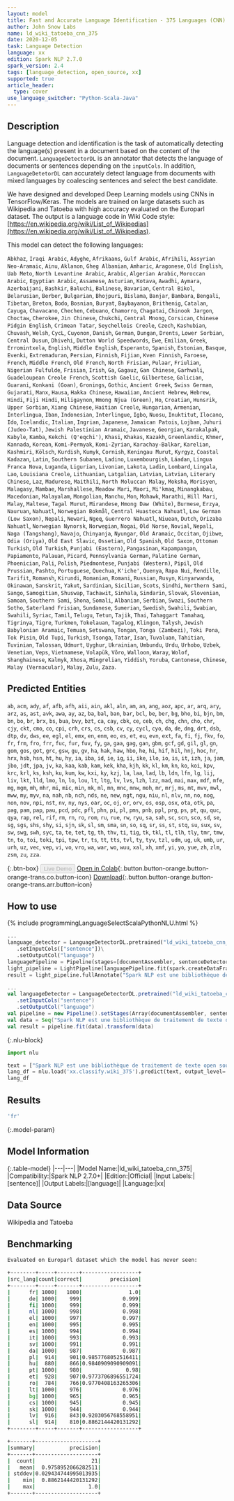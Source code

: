 ```yaml
---
layout: model
title: Fast and Accurate Language Identification - 375 Languages (CNN)
author: John Snow Labs
name: ld_wiki_tatoeba_cnn_375
date: 2020-12-05
task: Language Detection
language: xx
edition: Spark NLP 2.7.0
spark_version: 2.4
tags: [language_detection, open_source, xx]
supported: true
article_header:
  type: cover
use_language_switcher: "Python-Scala-Java"
---
```


## Description

Language detection and identification is the task of automatically detecting the language(s) present in a document based on the content of the document. ``LanguageDetectorDL`` is an annotator that detects the language of documents or sentences depending on the ``inputCols``. In addition, ``LanguageDetetorDL`` can accurately detect language from documents with mixed languages by coalescing sentences and select the best candidate.

We have designed and developed Deep Learning models using CNNs in TensorFlow/Keras. The models are trained on large datasets such as Wikipedia and Tatoeba with high accuracy evaluated on the Europarl dataset. The output is a language code in Wiki Code style: [https://en.wikipedia.org/wiki/List_of_Wikipedias](https://en.wikipedia.org/wiki/List_of_Wikipedias).

This model can detect the following languages:

`Abkhaz`, `Iraqi Arabic`, `Adyghe`, `Afrikaans`, `Gulf Arabic`, `Afrihili`, `Assyrian Neo-Aramaic`, `Ainu`, `Aklanon`, `Gheg Albanian`, `Amharic`, `Aragonese`, `Old English`, `Uab Meto`, `North Levantine Arabic`, `Arabic`, `Algerian Arabic`, `Moroccan Arabic`, `Egyptian Arabic`, `Assamese`, `Asturian`, `Kotava`, `Awadhi`, `Aymara`, `Azerbaijani`, `Bashkir`, `Baluchi`, `Balinese`, `Bavarian`, `Central Bikol`, `Belarusian`, `Berber`, `Bulgarian`, `Bhojpuri`, `Bislama`, `Banjar`, `Bambara`, `Bengali`, `Tibetan`, `Breton`, `Bodo`, `Bosnian`, `Buryat`, `Baybayanon`, `Brithenig`, `Catalan`, `Cayuga`, `Chavacano`, `Chechen`, `Cebuano`, `Chamorro`, `Chagatai`, `Chinook Jargon`, `Choctaw`, `Cherokee`, `Jin Chinese`, `Chukchi`, `Central Mnong`, `Corsican`, `Chinese Pidgin English`, `Crimean Tatar`, `Seychellois Creole`, `Czech`, `Kashubian`, `Chuvash`, `Welsh`, `CycL`, `Cuyonon`, `Danish`, `German`, `Dungan`, `Drents`, `Lower Sorbian`, `Central Dusun`, `Dhivehi`, `Dutton World Speedwords`, `Ewe`, `Emilian`, `Greek`, `Erromintxela`, `English`, `Middle English`, `Esperanto`, `Spanish`, `Estonian`, `Basque`, `Evenki`, `Extremaduran`, `Persian`, `Finnish`, `Fijian`, `Kven Finnish`, `Faroese`, `French`, `Middle French`, `Old French`, `North Frisian`, `Pulaar`, `Friulian`, `Nigerian Fulfulde`, `Frisian`, `Irish`, `Ga`, `Gagauz`, `Gan Chinese`, `Garhwali`, `Guadeloupean Creole French`, `Scottish Gaelic`, `Gilbertese`, `Galician`, `Guarani`, `Konkani (Goan)`, `Gronings`, `Gothic`, `Ancient Greek`, `Swiss German`, `Gujarati`, `Manx`, `Hausa`, `Hakka Chinese`, `Hawaiian`, `Ancient Hebrew`, `Hebrew`, `Hindi`, `Fiji Hindi`, `Hiligaynon`, `Hmong Njua (Green)`, `Ho`, `Croatian`, `Hunsrik`, `Upper Sorbian`, `Xiang Chinese`, `Haitian Creole`, `Hungarian`, `Armenian`, `Interlingua`, `Iban`, `Indonesian`, `Interlingue`, `Igbo`, `Nuosu`, `Inuktitut`, `Ilocano`, `Ido`, `Icelandic`, `Italian`, `Ingrian`, `Japanese`, `Jamaican Patois`, `Lojban`, `Juhuri (Judeo-Tat)`, `Jewish Palestinian Aramaic`, `Javanese`, `Georgian`, `Karakalpak`, `Kabyle`, `Kamba`, `Kekchi (Q'eqchi')`, `Khasi`, `Khakas`, `Kazakh`, `Greenlandic`, `Khmer`, `Kannada`, `Korean`, `Komi-Permyak`, `Komi-Zyrian`, `Karachay-Balkar`, `Karelian`, `Kashmiri`, `Kölsch`, `Kurdish`, `Kumyk`, `Cornish`, `Keningau Murut`, `Kyrgyz`, `Coastal Kadazan`, `Latin`, `Southern Subanen`, `Ladino`, `Luxembourgish`, `Láadan`, `Lingua Franca Nova`, `Luganda`, `Ligurian`, `Livonian`, `Lakota`, `Ladin`, `Lombard`, `Lingala`, `Lao`, `Louisiana Creole`, `Lithuanian`, `Latgalian`, `Latvian`, `Latvian`, `Literary Chinese`, `Laz`, `Madurese`, `Maithili`, `North Moluccan Malay`, `Moksha`, `Morisyen`, `Malagasy`, `Mambae`, `Marshallese`, `Meadow Mari`, `Maori`, `Mi'kmaq`, `Minangkabau`, `Macedonian`, `Malayalam`, `Mongolian`, `Manchu`, `Mon`, `Mohawk`, `Marathi`, `Hill Mari`, `Malay`, `Maltese`, `Tagal Murut`, `Mirandese`, `Hmong Daw (White)`, `Burmese`, `Erzya`, `Nauruan`, `Nahuatl`, `Norwegian Bokmål`, `Central Huasteca Nahuatl`, `Low German (Low Saxon)`, `Nepali`, `Newari`, `Ngeq`, `Guerrero Nahuatl`, `Niuean`, `Dutch`, `Orizaba Nahuatl`, `Norwegian Nynorsk`, `Norwegian`, `Nogai`, `Old Norse`, `Novial`, `Nepali`, `Naga (Tangshang)`, `Navajo`, `Chinyanja`, `Nyungar`, `Old Aramaic`, `Occitan`, `Ojibwe`, `Odia (Oriya)`, `Old East Slavic`, `Ossetian`, `Old Spanish`, `Old Saxon`, `Ottoman Turkish`, `Old Turkish`, `Punjabi (Eastern)`, `Pangasinan`, `Kapampangan`, `Papiamento`, `Palauan`, `Picard`, `Pennsylvania German`, `Palatine German`, `Phoenician`, `Pali`, `Polish`, `Piedmontese`, `Punjabi (Western)`, `Pipil`, `Old Prussian`, `Pashto`, `Portuguese`, `Quechua`, `K'iche'`, `Quenya`, `Rapa Nui`, `Rendille`, `Tarifit`, `Romansh`, `Kirundi`, `Romanian`, `Romani`, `Russian`, `Rusyn`, `Kinyarwanda`, `Okinawan`, `Sanskrit`, `Yakut`, `Sardinian`, `Sicilian`, `Scots`, `Sindhi`, `Northern Sami`, `Sango`, `Samogitian`, `Shuswap`, `Tachawit`, `Sinhala`, `Sindarin`, `Slovak`, `Slovenian`, `Samoan`, `Southern Sami`, `Shona`, `Somali`, `Albanian`, `Serbian`, `Swazi`, `Southern Sotho`, `Saterland Frisian`, `Sundanese`, `Sumerian`, `Swedish`, `Swahili`, `Swabian`, `Swahili`, `Syriac`, `Tamil`, `Telugu`, `Tetun`, `Tajik`, `Thai`, `Tahaggart Tamahaq`, `Tigrinya`, `Tigre`, `Turkmen`, `Tokelauan`, `Tagalog`, `Klingon`, `Talysh`, `Jewish Babylonian Aramaic`, `Temuan`, `Setswana`, `Tongan`, `Tonga (Zambezi)`, `Toki Pona`, `Tok Pisin`, `Old Tupi`, `Turkish`, `Tsonga`, `Tatar`, `Isan`, `Tuvaluan`, `Tahitian`, `Tuvinian`, `Talossan`, `Udmurt`, `Uyghur`, `Ukrainian`, `Umbundu`, `Urdu`, `Urhobo`, `Uzbek`, `Venetian`, `Veps`, `Vietnamese`, `Volapük`, `Võro`, `Walloon`, `Waray`, `Wolof`, `Shanghainese`, `Kalmyk`, `Xhosa`, `Mingrelian`, `Yiddish`, `Yoruba`, `Cantonese`, `Chinese`, `Malay (Vernacular)`, `Malay`, `Zulu`, `Zaza`.

## Predicted Entities

`ab`, `acm`, `ady`, `af`, `afb`, `afh`, `aii`, `ain`, `akl`, `aln`, `am`, `an`, `ang`, `aoz`, `apc`, `ar`, `arq`, `ary`, `arz`, `as`, `ast`, `avk`, `awa`, `ay`, `az`, `ba`, `bal`, `ban`, `bar`, `bcl`, `be`, `ber`, `bg`, `bho`, `bi`, `bjn`, `bm`, `bn`, `bo`, `br`, `brx`, `bs`, `bua`, `bvy`, `bzt`, `ca`, `cay`, `cbk`, `ce`, `ceb`, `ch`, `chg`, `chn`, `cho`, `chr`, `cjy`, `ckt`, `cmo`, `co`, `cpi`, `crh`, `crs`, `cs`, `csb`, `cv`, `cy`, `cycl`, `cyo`, `da`, `de`, `dng`, `drt`, `dsb`, `dtp`, `dv`, `dws`, `ee`, `egl`, `el`, `emx`, `en`, `enm`, `eo`, `es`, `et`, `eu`, `evn`, `ext`, `fa`, `fi`, `fj`, `fkv`, `fo`, `fr`, `frm`, `fro`, `frr`, `fuc`, `fur`, `fuv`, `fy`, `ga`, `gaa`, `gag`, `gan`, `gbm`, `gcf`, `gd`, `gil`, `gl`, `gn`, `gom`, `gos`, `got`, `grc`, `gsw`, `gu`, `gv`, `ha`, `hak`, `haw`, `hbo`, `he`, `hi`, `hif`, `hil`, `hnj`, `hoc`, `hr`, `hrx`, `hsb`, `hsn`, `ht`, `hu`, `hy`, `ia`, `iba`, `id`, `ie`, `ig`, `ii`, `ike`, `ilo`, `io`, `is`, `it`, `izh`, `ja`, `jam`, `jbo`, `jdt`, `jpa`, `jv`, `ka`, `kaa`, `kab`, `kam`, `kek`, `kha`, `kjh`, `kk`, `kl`, `km`, `kn`, `ko`, `koi`, `kpv`, `krc`, `krl`, `ks`, `ksh`, `ku`, `kum`, `kw`, `kxi`, `ky`, `kzj`, `la`, `laa`, `lad`, `lb`, `ldn`, `lfn`, `lg`, `lij`, `liv`, `lkt`, `lld`, `lmo`, `ln`, `lo`, `lou`, `lt`, `ltg`, `lv`, `lvs`, `lzh`, `lzz`, `mad`, `mai`, `max`, `mdf`, `mfe`, `mg`, `mgm`, `mh`, `mhr`, `mi`, `mic`, `min`, `mk`, `ml`, `mn`, `mnc`, `mnw`, `moh`, `mr`, `mrj`, `ms`, `mt`, `mvv`, `mwl`, `mww`, `my`, `myv`, `na`, `nah`, `nb`, `nch`, `nds`, `ne`, `new`, `ngt`, `ngu`, `niu`, `nl`, `nlv`, `nn`, `no`, `nog`, `non`, `nov`, `npi`, `nst`, `nv`, `ny`, `nys`, `oar`, `oc`, `oj`, `or`, `orv`, `os`, `osp`, `osx`, `ota`, `otk`, `pa`, `pag`, `pam`, `pap`, `pau`, `pcd`, `pdc`, `pfl`, `phn`, `pi`, `pl`, `pms`, `pnb`, `ppl`, `prg`, `ps`, `pt`, `qu`, `quc`, `qya`, `rap`, `rel`, `rif`, `rm`, `rn`, `ro`, `rom`, `ru`, `rue`, `rw`, `ryu`, `sa`, `sah`, `sc`, `scn`, `sco`, `sd`, `se`, `sg`, `sgs`, `shs`, `shy`, `si`, `sjn`, `sk`, `sl`, `sm`, `sma`, `sn`, `so`, `sq`, `sr`, `ss`, `st`, `stq`, `su`, `sux`, `sv`, `sw`, `swg`, `swh`, `syc`, `ta`, `te`, `tet`, `tg`, `th`, `thv`, `ti`, `tig`, `tk`, `tkl`, `tl`, `tlh`, `tly`, `tmr`, `tmw`, `tn`, `to`, `toi`, `toki`, `tpi`, `tpw`, `tr`, `ts`, `tt`, `tts`, `tvl`, `ty`, `tyv`, `tzl`, `udm`, `ug`, `uk`, `umb`, `ur`, `urh`, `uz`, `vec`, `vep`, `vi`, `vo`, `vro`, `wa`, `war`, `wo`, `wuu`, `xal`, `xh`, `xmf`, `yi`, `yo`, `yue`, `zh`, `zlm`, `zsm`, `zu`, `zza`.

{:.btn-box}
<button class="button button-orange" disabled>Live Demo</button>
[Open in Colab](https://githubtocolab.com/JohnSnowLabs/spark-nlp-workshop/blob/master/jupyter/annotation/english/language-detection/Language_Detection_and_Indentification.ipynb){:.button.button-orange.button-orange-trans.co.button-icon}
[Download](https://s3.amazonaws.com/auxdata.johnsnowlabs.com/public/models/ld_wiki_tatoeba_cnn_375_xx_2.7.0_2.4_1607184873730.zip){:.button.button-orange.button-orange-trans.arr.button-icon}

## How to use

<div class="tabs-box" markdown="1">
{% include programmingLanguageSelectScalaPythonNLU.html %}

```python
...
language_detector = LanguageDetectorDL.pretrained("ld_wiki_tatoeba_cnn_375", "xx")\
   .setInputCols(["sentence"])\
   .setOutputCol("language")
languagePipeline = Pipeline(stages=[documentAssembler, sentenceDetector, language_detector])
light_pipeline = LightPipeline(languagePipeline.fit(spark.createDataFrame([['']]).toDF("text")))
result = light_pipeline.fullAnnotate("Spark NLP est une bibliothèque de traitement de texte open source pour le traitement avancé du langage naturel pour les langages de programmation Python, Java et Scala.")
```
```scala
...
val languageDetector = LanguageDetectorDL.pretrained("ld_wiki_tatoeba_cnn_375", "xx")
   .setInputCols("sentence")
   .setOutputCol("language")
val pipeline = new Pipeline().setStages(Array(documentAssembler, sentenceDetector, languageDetector))
val data = Seq("Spark NLP est une bibliothèque de traitement de texte open source pour le traitement avancé du langage naturel pour les langages de programmation Python, Java et Scala.").toDF("text")
val result = pipeline.fit(data).transform(data)
```

{:.nlu-block}
```python
import nlu

text = ["Spark NLP est une bibliothèque de traitement de texte open source pour le traitement avancé du langage naturel pour les langages de programmation Python, Java et Scala."]
lang_df = nlu.load('xx.classify.wiki_375').predict(text, output_level='sentence')
lang_df
```

</div>

## Results

```bash
'fr'
```

{:.model-param}
## Model Information

{:.table-model}
|---|---|
|Model Name:|ld_wiki_tatoeba_cnn_375|
|Compatibility:|Spark NLP 2.7.0+|
|Edition:|Official|
|Input Labels:|[sentence]|
|Output Labels:|[language]|
|Language:|xx|

## Data Source

Wikipedia and Tatoeba

## Benchmarking

```bash
Evaluated on Europarl dataset which the model has never seen:

+--------+-----+-------+------------------+
|src_lang|count|correct|         precision|
+--------+-----+-------+------------------+
|      fr| 1000|   1000|               1.0|
|      de| 1000|    999|             0.999|
|      fi| 1000|    999|             0.999|
|      nl| 1000|    998|             0.998|
|      el| 1000|    997|             0.997|
|      en| 1000|    995|             0.995|
|      es| 1000|    994|             0.994|
|      it| 1000|    993|             0.993|
|      sv| 1000|    991|             0.991|
|      da| 1000|    987|             0.987|
|      pl|  914|    901|0.9857768052516411|
|      hu|  880|    866|0.9840909090909091|
|      pt| 1000|    980|              0.98|
|      et|  928|    907|0.9773706896551724|
|      ro|  784|    766|0.9770408163265306|
|      lt| 1000|    976|             0.976|
|      bg| 1000|    965|             0.965|
|      cs| 1000|    945|             0.945|
|      sk| 1000|    944|             0.944|
|      lv|  916|    843|0.9203056768558951|
|      sl|  914|    810|0.8862144420131292|
+--------+-----+-------+------------------+

+-------+--------------------+
|summary|           precision|
+-------+--------------------+
|  count|                  21|
|   mean|  0.9758952066282511|
| stddev|0.029434744995013935|
|    min|  0.8862144420131292|
|    max|                 1.0|
+-------+--------------------+
```